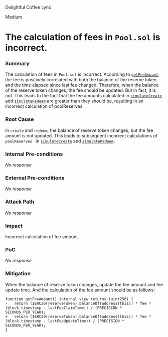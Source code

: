Delightful Coffee Lynx

Medium

# The calculation of fees in `Pool.sol` is incorrect.

### Summary

The calculation of fees in `Pool.sol` is incorrect. According to [`getFeeAmount`](https://github.com/sherlock-audit/2024-12-plaza-finance/blob/main/plaza-evm/src/Pool.sol#L719), the fee is positively correlated with both the balance of the reserve token and the time elapsed since last fee changed. Therefore, when the balance of the reserve token changes, the fee should be updated. But in fact, it is not. This leads to the fact that the fee amounts calculated in [`simulateCreate`](https://github.com/sherlock-audit/2024-12-plaza-finance/blob/main/plaza-evm/src/Pool.sol#L273) and [`simulateRedeem`](https://github.com/sherlock-audit/2024-12-plaza-finance/blob/main/plaza-evm/src/Pool.sol#L433) are greater than they should be, resulting in an incorrect calculation of poolReserves.




### Root Cause

In `create` and `redeem`, the balance of reserve token changes, but the fee amount is not updated. This leads to subsequent incorrect calculations of `poolReserves ` in [`simulateCreate`](https://github.com/sherlock-audit/2024-12-plaza-finance/blob/main/plaza-evm/src/Pool.sol#L273) and [`simulateRedeem`](https://github.com/sherlock-audit/2024-12-plaza-finance/blob/main/plaza-evm/src/Pool.sol#L433).

### Internal Pre-conditions

_No response_

### External Pre-conditions

_No response_

### Attack Path

_No response_

### Impact

Incorrect calculation of fee amount.

### PoC

_No response_

### Mitigation

When the balance of reserve token changes, update the fee amount and fee update time. And the calculation of the fee amount should be as follows:
```solidity
function getFeeAmount() internal view returns (uint256) {
-   return (IERC20(reserveToken).balanceOf(address(this)) * fee * (block.timestamp - lastFeeClaimTime)) / (PRECISION * SECONDS_PER_YEAR);
+   return (IERC20(reserveToken).balanceOf(address(this)) * fee * (block.timestamp - lastFeeUpdateTime)) / (PRECISION * SECONDS_PER_YEAR);
}
```